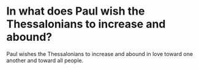 # In what does Paul wish the Thessalonians to increase and abound?

Paul wishes the Thessalonians to increase and abound in love toward one another and toward all people.
